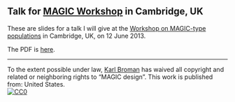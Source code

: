 ## Talk for [MAGIC Workshop](http://mus.well.ox.ac.uk/19genomes/MAGIC-WORKSHOP/) in Cambridge, UK

These are slides for a talk I will give at the
[Workshop on MAGIC-type populations](http://mus.well.ox.ac.uk/19genomes/MAGIC-WORKSHOP/) 
in Cambridge, UK, on 12 June 2013.

The PDF is [here](http://www.biostat.wisc.edu/~kbroman/presentations/magic.pdf).

<hr/>

<p xmlns:dct="http://purl.org/dc/terms/"
xmlns:vcard="http://www.w3.org/2001/vcard-rdf/3.0#">
                 To the extent possible under law,
                   <a rel="dct:publisher"
                        href="https://github.com/kbroman/Talk_CTC2013">
                            <span property="dct:title">Karl
                            Broman</span></a>
                              has waived all copyright and related or
                              neighboring rights to
                                <span
                                property="dct:title">&ldquo;MAGIC design&rdquo;</span>.
                                This work is published from:
                                <span property="vcard:Country"
                                datatype="dct:ISO3166"
                                      content="US"
                                      about="https://github.com/kbroman/Talk_CTC2013">
                                        United States</span>.
<br/>
  <a rel="license"
       href="http://creativecommons.org/publicdomain/zero/1.0/">
           <img
           src="http://i.creativecommons.org/p/zero/1.0/88x31.png"
           style="border-style: none;" alt="CC0" />
             </a>
                                        </p>
